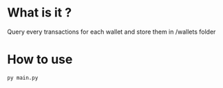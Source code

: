# What is it ?

Query every transactions for each wallet and store them in /wallets folder

# How to use 

```
py main.py
```

